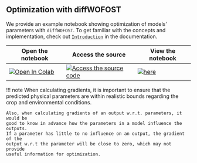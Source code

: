 #

## Optimization with diffWOFOST

We provide an example notebook showing optimization of models' parameters with
`diffWOFOST`. To get familiar with the concepts and implementation, check out
[`Introduction`](./index.md) in the documentation.

| Open the notebook | Access the source | View the notebook |
|-------|------------|---------------|
| [![Open In Colab](https://colab.research.google.com/assets/colab-badge.svg)][colab_link] | [![Access the source code](https://img.shields.io/badge/GitHub_Repository-000.svg?logo=github&labelColor=gray&color=blue)][source_link] | [![here](https://img.shields.io/badge/View_Notebook-orange.svg?logo=jupyter&labelColor=gray)](./notebooks/optimization.ipynb) |

!!! note
    When calculating gradients, it is important to ensure that the predicted
    physical parameters are within realistic bounds regarding the crop and
    environmental conditions.

    Also, when calculating gradients of an output w.r.t. parameters, it would be
    good to know in advance how the parameters in a model influence the outputs.
    If a parameter has little to no influence on an output, the gradient of the
    output w.r.t the parameter will be close to zero, which may not provide
    useful information for optimization.

[colab_link]: https://colab.research.google.com/github/WUR-AI/diffWOFOST/blob/main/docs/notebooks/optimization.ipynb

[source_link]: https://github.com/WUR-AI/diffWOFOST/blob/main/docs/notebooks/optimization.ipynb
